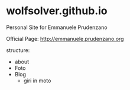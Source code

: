 # wolfsolver.github.io

Personal Site for Emmanuele Prudenzano

Official Page: http://emmanuele.prudenzano.org

structure:
* about
* Foto
* Blog
  - giri in moto
